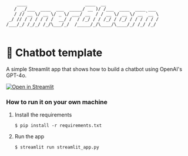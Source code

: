 ```
    ____                      ____  __                    
   /  _/___  ____  ___  _____/ __ )/ /___  ____  ____ ___ 
   / // __ \/ __ \/ _ \/ ___/ __  / / __ \/ __ \/ __ `__ \
 _/ // / / / / / /  __/ /  / /_/ / / /_/ / /_/ / / / / / /
/___/_/ /_/_/ /_/\___/_/  /_____/_/\____/\____/_/ /_/ /_/ 
                                                          
```                                                        

# 💬 Chatbot template

A simple Streamlit app that shows how to build a chatbot using OpenAI's GPT-4o.

[![Open in Streamlit](https://static.streamlit.io/badges/streamlit_badge_black_white.svg)](https://chatbot-template.streamlit.app/)

### How to run it on your own machine

1. Install the requirements

   ```
   $ pip install -r requirements.txt
   ```

2. Run the app

   ```
   $ streamlit run streamlit_app.py
   ```
